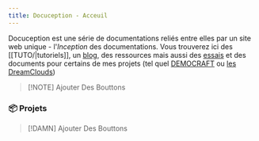 ```yaml
---
title: Docuception - Acceuil
---
```

Docuception est une série de documentations reliés entre elles par un site web unique - l'*Inception* des documentations. Vous trouverez ici des [[TUTO/|tutoriels]], un [blog](BLOG), des ressources mais aussi des [essais](ODOE) et des documents pour certains de mes projets (tel quel [DEMOCRAFT](DEMOCRAFT) ou [les DreamClouds](DREAMCLOUDS))

> [!NOTE] Ajouter Des Bouttons

### 📦 Projets

> [!DAMN] Ajouter Des Bouttons

